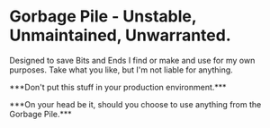 # Gorbage Pile - Unstable, Unmaintained, Unwarranted. 

<p>Designed to save Bits and Ends I find or make and use for my own purposes. Take what you like, but I'm not liable for anything. </p>

<p>***Don't put this stuff in your production environment.***</p>

<p>***On your head be it, should you choose to use anything from the Gorbage Pile.***</p>

